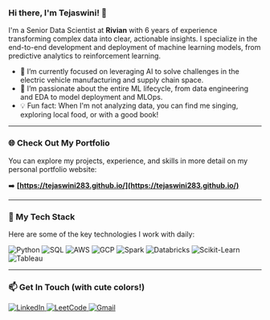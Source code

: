 ### Hi there, I'm Tejaswini! 👋

I'm a Senior Data Scientist at **Rivian** with 6 years of experience transforming complex data into clear, actionable insights. I specialize in the end-to-end development and deployment of machine learning models, from predictive analytics to reinforcement learning.

- 🔭 I’m currently focused on leveraging AI to solve challenges in the electric vehicle manufacturing and supply chain space.
- 🌱 I’m passionate about the entire ML lifecycle, from data engineering and EDA to model deployment and MLOps.
- 💡 Fun fact: When I'm not analyzing data, you can find me singing, exploring local food, or with a good book!

---

### 🌐 Check Out My Portfolio

You can explore my projects, experience, and skills in more detail on my personal portfolio website:

➡️ **[https://tejaswini283.github.io/](https://tejaswini283.github.io/)**

---

### 🔧 My Tech Stack

Here are some of the key technologies I work with daily:

![Python](https://img.shields.io/badge/Python-3776AB?style=for-the-badge&logo=python&logoColor=white&colorA=F0F0F0&colorB=8DABAE)
![SQL](https://img.shields.io/badge/SQL-4479A1?style=for-the-badge&logo=postgresql&logoColor=white&colorA=F0F0F0&colorB=A2C0C3)
![AWS](https://img.shields.io/badge/AWS-232F3E?style=for-the-badge&logo=amazon-aws&logoColor=white&colorA=F0F0F0&colorB=BBD7D8)
![GCP](https://img.shields.io/badge/Google_Cloud-4285F4?style=for-the-badge&logo=google-cloud&logoColor=white&colorA=F0F0F0&colorB=CCDCDC)
![Spark](https://img.shields.io/badge/Apache_Spark-E25A1C?style=for-the-badge&logo=apache-spark&logoColor=white&colorA=F0F0F0&colorB=D9E6E3)
![Databricks](https://img.shields.io/badge/Databricks-FF3621?style=for-the-badge&logo=databricks&logoColor=white&colorA=F0F0F0&colorB=B1B3B3)
![Scikit-Learn](https://img.shields.io/badge/scikit--learn-%23F7931E.svg?style=for-the-badge&logo=scikit-learn&logoColor=white&colorA=F0F0F0&colorB=C4C8CC)
![Tableau](https://img.shields.io/badge/Tableau-E97627?style=for-the-badge&logo=tableau&logoColor=white&colorA=F0F0F0&colorB=A8B2BD)

---

### 📫 Get In Touch (with cute colors!)

<p align="left">
  <a href="https://www.linkedin.com/in/tejaswini-parlapalli/" target="_blank">
    <img src="https://img.shields.io/badge/LinkedIn-0077B5?style=for-the-badge&logo=linkedin&logoColor=white&colorA=F0F0F0&colorB=C6DCE4" alt="LinkedIn">
  </a>
  <a href="https://leetcode.com/u/Tejaswini_283/" target="_blank">
    <img src="https://img.shields.io/badge/LeetCode-FFA116?style=for-the-badge&logo=leetcode&logoColor=black&colorA=F0F0F0&colorB=FAD1AA" alt="LeetCode">
  </a>
  <a href="mailto:parlapallitejaswini283@gmail.com">
    <img src="https://img.shields.io/badge/Gmail-D14836?style=for-the-badge&logo=gmail&logoColor=white&colorA=F0F0F0&colorB=F7B7B8" alt="Gmail">
  </a>
</p>
